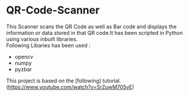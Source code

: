 # QR-Code-Scanner

This Scanner scans the QR Code as well as Bar code and displays the information or data stored in that QR code.It has been scripted in Python using various inbuilt libraries. \
Following Libaries has been used : 
* opencv
* numpy
* pyzbar

This project is based on the [following] tutorial.(https://www.youtube.com/watch?v=SrZuwM705yE)
